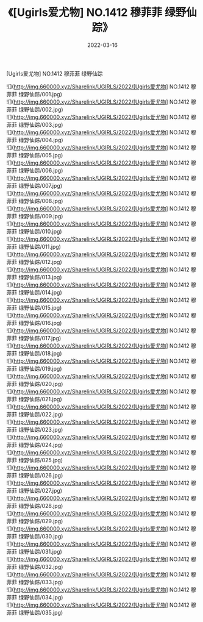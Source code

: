 ﻿---
layout: post
title:  《[Ugirls爱尤物] NO.1412 穆菲菲 绿野仙踪》
date:   2022-03-16
img: http://img.660000.xyz/Sharelink/UGIRLS/2022/[Ugirls爱尤物] NO.1412 穆菲菲 绿野仙踪/000.jpg
categories: [美女, 清纯, 唯美]
---

[Ugirls爱尤物] NO.1412 穆菲菲 绿野仙踪

 ![](http://img.660000.xyz/Sharelink/UGIRLS/2022/[Ugirls爱尤物] NO.1412 穆菲菲 绿野仙踪/001.jpg) <br>![](http://img.660000.xyz/Sharelink/UGIRLS/2022/[Ugirls爱尤物] NO.1412 穆菲菲 绿野仙踪/002.jpg) <br>![](http://img.660000.xyz/Sharelink/UGIRLS/2022/[Ugirls爱尤物] NO.1412 穆菲菲 绿野仙踪/003.jpg) <br>![](http://img.660000.xyz/Sharelink/UGIRLS/2022/[Ugirls爱尤物] NO.1412 穆菲菲 绿野仙踪/004.jpg) <br>![](http://img.660000.xyz/Sharelink/UGIRLS/2022/[Ugirls爱尤物] NO.1412 穆菲菲 绿野仙踪/005.jpg) <br>![](http://img.660000.xyz/Sharelink/UGIRLS/2022/[Ugirls爱尤物] NO.1412 穆菲菲 绿野仙踪/006.jpg) <br>![](http://img.660000.xyz/Sharelink/UGIRLS/2022/[Ugirls爱尤物] NO.1412 穆菲菲 绿野仙踪/007.jpg) <br>![](http://img.660000.xyz/Sharelink/UGIRLS/2022/[Ugirls爱尤物] NO.1412 穆菲菲 绿野仙踪/008.jpg) <br>![](http://img.660000.xyz/Sharelink/UGIRLS/2022/[Ugirls爱尤物] NO.1412 穆菲菲 绿野仙踪/009.jpg) <br>![](http://img.660000.xyz/Sharelink/UGIRLS/2022/[Ugirls爱尤物] NO.1412 穆菲菲 绿野仙踪/010.jpg) <br>![](http://img.660000.xyz/Sharelink/UGIRLS/2022/[Ugirls爱尤物] NO.1412 穆菲菲 绿野仙踪/011.jpg) <br>![](http://img.660000.xyz/Sharelink/UGIRLS/2022/[Ugirls爱尤物] NO.1412 穆菲菲 绿野仙踪/012.jpg) <br>![](http://img.660000.xyz/Sharelink/UGIRLS/2022/[Ugirls爱尤物] NO.1412 穆菲菲 绿野仙踪/013.jpg) <br>![](http://img.660000.xyz/Sharelink/UGIRLS/2022/[Ugirls爱尤物] NO.1412 穆菲菲 绿野仙踪/014.jpg) <br>![](http://img.660000.xyz/Sharelink/UGIRLS/2022/[Ugirls爱尤物] NO.1412 穆菲菲 绿野仙踪/015.jpg) <br>![](http://img.660000.xyz/Sharelink/UGIRLS/2022/[Ugirls爱尤物] NO.1412 穆菲菲 绿野仙踪/016.jpg) <br>![](http://img.660000.xyz/Sharelink/UGIRLS/2022/[Ugirls爱尤物] NO.1412 穆菲菲 绿野仙踪/017.jpg) <br>![](http://img.660000.xyz/Sharelink/UGIRLS/2022/[Ugirls爱尤物] NO.1412 穆菲菲 绿野仙踪/018.jpg) <br>![](http://img.660000.xyz/Sharelink/UGIRLS/2022/[Ugirls爱尤物] NO.1412 穆菲菲 绿野仙踪/019.jpg) <br>![](http://img.660000.xyz/Sharelink/UGIRLS/2022/[Ugirls爱尤物] NO.1412 穆菲菲 绿野仙踪/020.jpg) <br>![](http://img.660000.xyz/Sharelink/UGIRLS/2022/[Ugirls爱尤物] NO.1412 穆菲菲 绿野仙踪/021.jpg) <br>![](http://img.660000.xyz/Sharelink/UGIRLS/2022/[Ugirls爱尤物] NO.1412 穆菲菲 绿野仙踪/022.jpg) <br>![](http://img.660000.xyz/Sharelink/UGIRLS/2022/[Ugirls爱尤物] NO.1412 穆菲菲 绿野仙踪/023.jpg) <br>![](http://img.660000.xyz/Sharelink/UGIRLS/2022/[Ugirls爱尤物] NO.1412 穆菲菲 绿野仙踪/024.jpg) <br>![](http://img.660000.xyz/Sharelink/UGIRLS/2022/[Ugirls爱尤物] NO.1412 穆菲菲 绿野仙踪/025.jpg) <br>![](http://img.660000.xyz/Sharelink/UGIRLS/2022/[Ugirls爱尤物] NO.1412 穆菲菲 绿野仙踪/026.jpg) <br>![](http://img.660000.xyz/Sharelink/UGIRLS/2022/[Ugirls爱尤物] NO.1412 穆菲菲 绿野仙踪/027.jpg) <br>![](http://img.660000.xyz/Sharelink/UGIRLS/2022/[Ugirls爱尤物] NO.1412 穆菲菲 绿野仙踪/028.jpg) <br>![](http://img.660000.xyz/Sharelink/UGIRLS/2022/[Ugirls爱尤物] NO.1412 穆菲菲 绿野仙踪/029.jpg) <br>![](http://img.660000.xyz/Sharelink/UGIRLS/2022/[Ugirls爱尤物] NO.1412 穆菲菲 绿野仙踪/030.jpg) <br>![](http://img.660000.xyz/Sharelink/UGIRLS/2022/[Ugirls爱尤物] NO.1412 穆菲菲 绿野仙踪/031.jpg) <br>![](http://img.660000.xyz/Sharelink/UGIRLS/2022/[Ugirls爱尤物] NO.1412 穆菲菲 绿野仙踪/032.jpg) <br>![](http://img.660000.xyz/Sharelink/UGIRLS/2022/[Ugirls爱尤物] NO.1412 穆菲菲 绿野仙踪/033.jpg) <br>![](http://img.660000.xyz/Sharelink/UGIRLS/2022/[Ugirls爱尤物] NO.1412 穆菲菲 绿野仙踪/034.jpg) <br>![](http://img.660000.xyz/Sharelink/UGIRLS/2022/[Ugirls爱尤物] NO.1412 穆菲菲 绿野仙踪/035.jpg) <br>